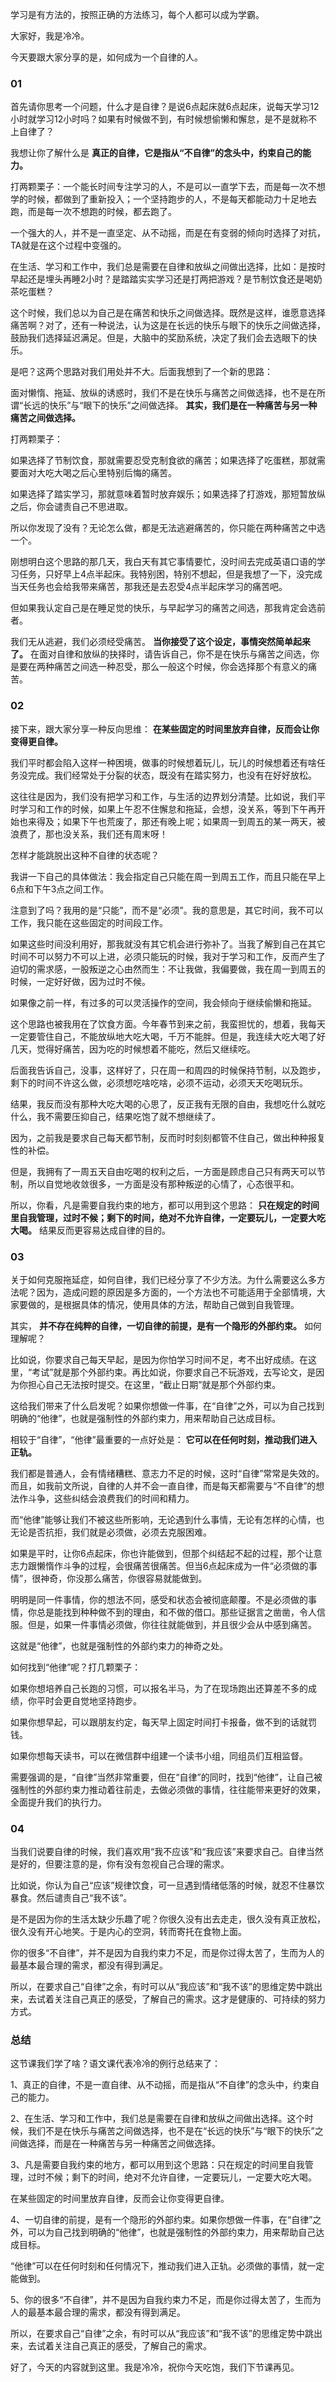 学习是有方法的，按照正确的方法练习，每个人都可以成为学霸。

大家好，我是冷冷。

今天要跟大家分享的是，如何成为一个自律的人。

### 01

首先请你思考一个问题，什么才是自律？是说6点起床就6点起床，说每天学习12小时就学习12小时吗？如果有时候做不到，有时候想偷懒和懈怠，是不是就称不上自律了？

我想让你了解什么是 **真正的自律，它是指从“不自律”的念头中，约束自己的能力。**

打两颗栗子：一个能长时间专注学习的人，不是可以一直学下去，而是每一次不想学的时候，都做到了重新投入；一个坚持跑步的人，不是每天都能动力十足地去跑，而是每一次不想跑的时候，都去跑了。

一个强大的人，并不是一直坚定、从不动摇，而是在有变弱的倾向时选择了对抗，TA就是在这个过程中变强的。

在生活、学习和工作中，我们总是需要在自律和放纵之间做出选择，比如：是按时早起还是埋头再睡2小时？是踏踏实实学习还是打两把游戏？是节制饮食还是喝奶茶吃蛋糕？

这个时候，我们总以为自己是在痛苦和快乐之间做选择。既然是这样，谁愿意选择痛苦啊？对了，还有一种说法，认为这是在长远的快乐与眼下的快乐之间做选择，鼓励我们选择延迟满足。但是，大脑中的奖励系统，决定了我们会去选眼下的快乐。

是吧？这两个思路对我们用处并不大。后面我想到了一个新的思路：

面对懒惰、拖延、放纵的诱惑时，我们不是在快乐与痛苦之间做选择，也不是在所谓“长远的快乐”与“眼下的快乐”之间做选择。 **其实，我们是在一种痛苦与另一种痛苦之间做选择。**

打两颗栗子：

如果选择了节制饮食，那就需要忍受克制食欲的痛苦；如果选择了吃蛋糕，那就需要面对大吃大喝之后心里特别后悔的痛苦。

如果选择了踏实学习，那就意味着暂时放弃娱乐；如果选择了打游戏，那短暂放纵之后，你会谴责自己不思进取。

所以你发现了没有？无论怎么做，都是无法逃避痛苦的，你只能在两种痛苦之中选一个。

刚想明白这个思路的那几天，我白天有其它事情要忙，没时间去完成英语口语的学习任务，只好早上4点半起床。我特别困，特别不想起，但是我想了一下，没完成当天任务也会给我带来痛苦，那我还是去忍受4点半起床学习的痛苦吧。

但如果我认定自己是在睡足觉的快乐，与早起学习的痛苦之间选，那我肯定会选前者。

我们无从逃避，我们必须经受痛苦。 **当你接受了这个设定，事情突然简单起来了。** 在面对自律和放纵的抉择时，请告诉自己，你不是在快乐与痛苦之间选，你是要在两种痛苦之间选一种忍受，那么一般这个时候，你会选择那个有意义的痛苦。

### 02

接下来，跟大家分享一种反向思维： **在某些固定的时间里放弃自律，反而会让你变得更自律。**

我们平时都会陷入这样一种困境，做事的时候想着玩儿，玩儿的时候想着还有啥任务没完成。我们经常处于分裂的状态，既没有在踏实努力，也没有在好好放松。

这往往是因为，我们没有把学习和工作，与生活的边界划分清楚。比如说，我们平时学习和工作的时候，如果上午忍不住懈怠和拖延，会想，没关系，等到下午再开始也来得及；如果下午也荒废了，那还有晚上呢；如果周一到周五的某一两天，被浪费了，那也没关系，我们还有周末呀！

怎样才能跳脱出这种不自律的状态呢？

我讲一下自己的具体做法：我会指定自己只能在周一到周五工作，而且只能在早上6点和下午3点之间工作。

注意到了吗？我用的是“只能”，而不是“必须”。我的意思是，其它时间，我不可以工作，我只能在这些固定的时间段工作。

如果这些时间没利用好，那我就没有其它机会进行弥补了。当我了解到自己在其它时间不可以努力不可以上进，必须只能玩的时候，我对于学习和工作，反而产生了迫切的需求感，一股叛逆之心由然而生：不让我做，我偏要做，我在周一到周五的时候，一定好好做，因为过时不候。

如果像之前一样，有过多的可以灵活操作的空间，我会倾向于继续偷懒和拖延。

这个思路也被我用在了饮食方面。今年春节到来之前，我蛮担忧的，想着，我每天一定要管住自己，不能放纵地大吃大喝，千万不能胖。但是，我连续大吃大喝了好几天，觉得好痛苦，因为吃的时候想着不能吃，然后又继续吃。

后面我告诉自己，没事，这样好了，只在周一和周四的时候保持节制，以及跑步，剩下的时间不许这么做，必须想吃啥吃啥，必须不运动，必须天天吃喝玩乐。

结果，我反而没有那种大吃大喝的心思了，反正我有无限的自由，我想吃什么就吃什么，我不需要压抑自己，结果吃饱了就不想继续了。

因为，之前我是要求自己每天都节制，反而时时刻刻都管不住自己，做出种种报复性的补偿。

但是，我拥有了一周五天自由吃喝的权利之后，一方面是顾虑自己只有两天可以节制，所以自觉地收敛很多，一方面是没有那种叛逆的心情了，心态很平和。

所以，你看，凡是需要自我约束的地方，都可以用到这个思路： **只在规定的时间里自我管理，过时不候；剩下的时间，绝对不允许自律，一定要玩儿，一定要大吃大喝。** 结果反而更容易达成自律的目的。

### 03

关于如何克服拖延症，如何自律，我们已经分享了不少方法。为什么需要这么多方法呢？因为，造成问题的原因是多方面的，一个方法也不可能适用于全部情境，大家要做的，是根据具体的情况，使用具体的方法，帮助自己做到自我管理。

其实， **并不存在纯粹的自律，一切自律的前提，是有一个隐形的外部约束。** 如何理解呢？

比如说，你要求自己每天早起，是因为你怕学习时间不足，考不出好成绩。在这里，“考试”就是那个外部约束。再比如说，你要求自己不玩游戏，去写论文，是因为你担心自己无法按时提交。在这里，“截止日期”就是那个外部约束。

这给我们带来了什么启发呢？如果你想做一件事，在“自律”之外，可以为自己找到明确的“他律”，也就是强制性的外部约束力，用来帮助自己达成目标。

相较于“自律”，“他律”最重要的一点好处是： **它可以在任何时刻，推动我们进入正轨。**

我们都是普通人，会有情绪糟糕、意志力不足的时候，这时“自律”常常是失效的。而且，如我前文所说，自律的人并不会一直自律，而是每天都需要与“不自律”的想法作斗争，这些纠结会浪费我们的时间和精力。

而“他律”能够让我们不被这些所影响，无论遇到什么事情，无论有怎样的心情，也无论是否抗拒，我们就是必须做，必须去克服困难。

如果是平时，让你6点起床，你也许能做到，但那个纠结起不起的过程，那个让意志力跟懒惰作斗争的过程，会很痛苦很痛苦。但当6点起床成为一件“必须做的事情”，很神奇，你没那么痛苦，你很容易就能做到。

明明是同一件事情，你的想法不同，感受和状态会被彻底颠覆。不是必须做的事情，你总是能找到种种做不到的理由，和不做的借口。那些证据言之凿凿，令人信服。但是，如果一件事情必须做，你往往就能做到，并且很少会从中感到痛苦。

这就是“他律”，也就是强制性的外部约束力的神奇之处。

如何找到“他律”呢？打几颗栗子：

如果你想培养自己长跑的习惯，可以报名半马，为了在现场跑出还算差不多的成绩，你平时会更自觉地坚持跑步。

如果你想早起，可以跟朋友约定，每天早上固定时间打卡报备，做不到的话就罚钱。

如果你想每天读书，可以在微信群中组建一个读书小组，同组员们互相监督。

需要强调的是，“自律”当然非常重要，但在“自律”的同时，找到“他律”，让自己被强制性的外部约束力推动着往前走，去做必须做的事情，往往能带来更好的效果，全面提升我们的执行力。

### 04

当我们说要自律的时候，我们喜欢用“我不应该”和“我应该”来要求自己。自律当然是好的，但要注意的是，你有没有忽视自己合理的需求。

比如说，你认为自己“应该”规律饮食，可一旦遇到情绪低落的时候，就忍不住暴饮暴食。然后谴责自己“我不该”。

是不是因为你的生活太缺少乐趣了呢？你很久没有出去走走，很久没有真正放松，很久没有开心地笑。于是内心的空洞，转而寄托在食物上面。

你的很多“不自律”，并不是因为自我约束力不足，而是你过得太苦了，生而为人的最基本最合理的需求，都没有得到满足。

所以，在要求自己“自律”之余，有时可以从“我应该”和“我不该”的思维定势中跳出来，去试着关注自己真正的感受，了解自己的需求。这才是健康的、可持续的努力方式。

### 总结

这节课我们学了啥？语文课代表冷冷的例行总结来了：

1、真正的自律，不是一直自律、从不动摇，而是指从“不自律”的念头中，约束自己的能力。

2、在生活、学习和工作中，我们总是需要在自律和放纵之间做出选择。这个时候，我们不是在快乐与痛苦之间做选择，也不是在“长远的快乐”与“眼下的快乐”之间做选择，而是在一种痛苦与另一种痛苦之间做选择。

3、凡是需要自我约束的地方，都可以用到这个思路：只在规定的时间里自我管理，过时不候；剩下的时间，绝对不允许自律，一定要玩儿，一定要大吃大喝。

在某些固定的时间里放弃自律，反而会让你变得更自律。

4、一切自律的前提，是有一个隐形的外部约束。如果你想做一件事，在“自律”之外，可以为自己找到明确的“他律”，也就是强制性的外部约束力，用来帮助自己达成目标。

“他律”可以在任何时刻和任何情况下，推动我们进入正轨。必须做的事情，就一定能做到。

5、你的很多“不自律”，并不是因为自我约束力不足，而是你过得太苦了，生而为人的最基本最合理的需求，都没有得到满足。

所以，在要求自己“自律”之余，有时可以从“我应该”和“我不该”的思维定势中跳出来，去试着关注自己真正的感受，了解自己的需求。

好了，今天的内容就到这里。我是冷冷，祝你今天吃饱，我们下节课再见。